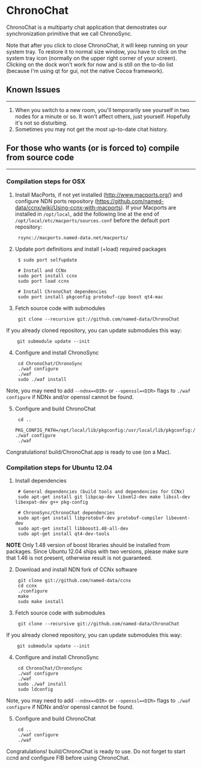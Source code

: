 ChronoChat
==========

ChronoChat is a multiparty chat application that demostrates our synchronization primitive that we call ChronoSync.

Note that after you click to close ChronoChat, it will keep running on your system tray. To restore it to normal size window, you have to click on the system tray icon (normally on the upper right corner of your screen). Clicking on the dock won't work for now and is still on the to-do list (because I'm using qt for gui, not the native Cocoa framework).

## Known Issues
---------------

1. When you switch to a new room, you'll temporarily see yourself in two nodes for a minute or so. It won't affect others, just yourself. Hopefully it's not so disturbing.
2. Sometimes you may not get the most up-to-date chat history.

## For those who wants (or is forced to) compile from source code
-----------------------------------------------------------------

### Compilation steps for OSX

1. Install MacPorts, if not yet installed (http://www.macports.org/) and configure NDN ports repository (https://github.com/named-data/ccnx/wiki/Using-ccnx-with-macports).  If your Macports are installed in `/opt/local`, add the following line at the end of `/opt/local/etc/macports/sources.conf` before the default port repository:

        rsync://macports.named-data.net/macports/

2. Update port definitions and install (+load) required packages

        $ sudo port selfupdate

        # Install and CCNx
        sudo port install ccnx
        sudo port load ccnx

        # Install ChronoChat dependencies
        sudo port install pkgconfig protobuf-cpp boost qt4-mac

3. Fetch source code with submodules

        git clone --recursive git://github.com/named-data/ChronoChat

If you already cloned repository, you can update submodules this way:

        git submodule update --init

4. Configure and install ChronoSync

        cd ChronoChat/ChronoSync
        ./waf configure
        ./waf
        sudo ./waf install

Note, you may need to add ``--ndnx=<DIR>`` or ``--openssl=<DIR>`` flags to ``./waf configure`` 
if NDNx and/or openssl cannot be found.

5. Configure and build ChronoChat

        cd ..
        PKG_CONFIG_PATH=/opt/local/lib/pkgconfig:/usr/local/lib/pkgconfig:/usr/lib/pkgconfig ./waf configure
        ./waf

Congratulations! build/ChronoChat.app is ready to use (on a Mac).

### Compilation steps for Ubuntu 12.04

1. Install dependencies 

        # General dependencies (build tools and dependencies for CCNx)
        sudo apt-get install git libpcap-dev libxml2-dev make libssl-dev libexpat-dev g++ pkg-config

        # ChronoSync/ChronoChat dependencies
        sudo apt-get install libprotobuf-dev protobuf-compiler libevent-dev
        sudo apt-get install libboost1.48-all-dev
        sudo apt-get install qt4-dev-tools

**NOTE** Only 1.48 version of boost libraries should be installed from packages.  Since Ubuntu 12.04 ships with two versions, please make sure that 1.46 is not present, otherwise result is not guaranteed.

2. Download and install NDN fork of CCNx software

        git clone git://github.com/named-data/ccnx
        cd ccnx
        ./configure
        make
        sudo make install

3. Fetch source code with submodules

        git clone --recursive git://github.com/named-data/ChronoChat

If you already cloned repository, you can update submodules this way:

	    git submodule update --init

4. Configure and install ChronoSync

        cd ChronoChat/ChronoSync
        ./waf configure
        ./waf
        sudo ./waf install
        sudo ldconfig

Note, you may need to add ``--ndnx=<DIR>`` or ``--openssl=<DIR>`` flags to ``./waf configure`` 
if NDNx and/or openssl cannot be found.

5. Configure and build ChronoChat

        cd ..
        ./waf configure
        ./waf

Congratulations! build/ChronoChat is ready to use.  Do not forget to start ccnd and configure FIB before using ChronoChat.


